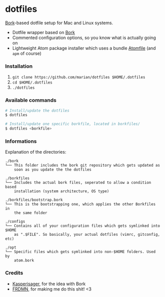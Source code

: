 dotfiles
========

[Bork](https://github.com/mattly/bork)-based dotfile setup for Mac and Linux systems.

* Dotfile wrapper based on [Bork](https://github.com/mattly/bork)
* Commented configuration options, so you know what is actually going on
* Lightweight Atom package installer which uses a bundle [Atomfile](opt/Atomfile) (and `apm` of course)

### Installation

1. `git clone https://github.com/marian/dotfiles $HOME/.dotfiles`
2. `cd $HOME/.dotfiles`
3. `./dotfiles`

### Available commands

```sh
# Install/update the dotfiles
$ dotfiles

# Install/update one specific borkfile, located in borkfiles/
$ dotfiles <borkfile>
```

### Informations

Explanation of the directories:

```
./bork
└── This folder includes the bork git repository which gets updated as
    soon as you update the the dotfiles

./borkfiles
└── Includes the actual bork files, seperated to allow a condition based
    installation (system architecture, OS type)

./borkfiles/bootstrap.bork
└── This is the bootstrapping one, which applies the other Borkfiles in
    the same folder

./configs
└── Contains all of your configuration files which gets symlinked into $HOME
    as ".$FILE". So basically, your actual dotfiles (vimrc, gitconfig, etc)

./opt
└── Specific files which gets symlinked into non-$HOME folders. Used by
    atom.bork
```

### Credits

* [Kasperisager](https://github.com/kasperisager), for the idea with Bork
* [FRDMN](https://github.com/frdmn), for making me do this shit! <3
